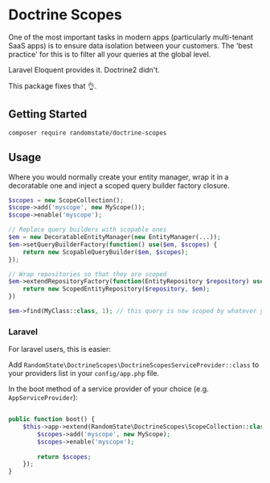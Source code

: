 # Doctrine Scopes

One of the most important tasks in modern apps (particularly multi-tenant SaaS apps) is to ensure data isolation between your customers.
The 'best practice' for this is to filter all your queries at the global level.

Laravel Eloquent provides it.
Doctrine2 didn't.

This package fixes that 👌.

## Getting Started

`composer require randomstate/doctrine-scopes`

## Usage

Where you would normally create your entity manager, wrap it in a decoratable one and inject a scoped query builder factory closure.

```php
$scopes = new ScopeCollection();
$scope->add('myscope', new MyScope());
$scope->enable('myscope');

// Replace query builders with scopable ones
$em = new DecoratableEntityManager(new EntityManager(...));
$em->setQueryBuilderFactory(function() use($em, $scopes) {
    return new ScopableQueryBuilder($em, $scopes);
});

// Wrap repositories so that they are scoped
$em->extendRepositoryFactory(function(EntityRepository $repository) use($em) {
    return new ScopedEntityRepository($repository, $em);
})

$em->find(MyClass::class, 1); // this query is now scoped by whatever you have in MyScope@apply 🎉
```

### Laravel

For laravel users, this is easier:

Add `RandomState\DoctrineScopes\DoctrineScopesServiceProvider::class` to your providers list in your `config/app.php` file.

In the boot method of a service provider of your choice (e.g. `AppServiceProvider`):
```php

public function boot() {
    $this->app->extend(RandomState\DoctrineScopes\ScopeCollection::class, function($scopes) {
        $scopes->add('myscope', new MyScope);
        $scopes->enable('myscope');
        
        return $scopes;
    });      
}

```